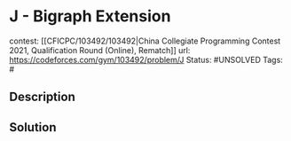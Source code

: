 # J - Bigraph Extension

contest: [[CFICPC/103492/103492|China Collegiate Programming Contest 2021, Qualification Round (Online), Rematch]]
url: https://codeforces.com/gym/103492/problem/J
Status: #UNSOLVED
Tags: #

## Description

## Solution

